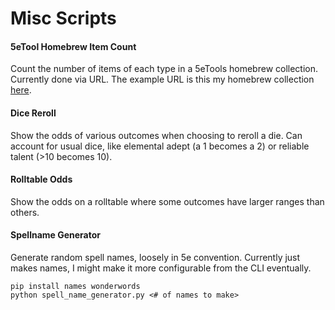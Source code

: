 # Misc Scripts

#### 5eTool Homebrew Item Count
Count the number of items of each type in a 5eTools homebrew collection. Currently done via URL. The example URL is this my homebrew collection [here](https://github.com/jackhaydock/Jackalope_Homebrew).

#### Dice Reroll
Show the odds of various outcomes when choosing to reroll a die. Can account for usual dice, like elemental adept (a 1 becomes a 2) or reliable talent (>10 becomes 10).

#### Rolltable Odds
Show the odds on a rolltable where some outcomes have larger ranges than others.

#### Spellname Generator
Generate random spell names, loosely in 5e convention. Currently just makes names, I might make it more configurable from the CLI eventually.
```
pip install names wonderwords
python spell_name_generator.py <# of names to make>
```
